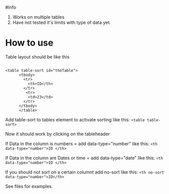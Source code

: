 #Info

1. Works on multiple tables
2. Have not tested it's limits with type of data yet.

# How to use

Table layout should be like this
```

<table table-sort id="theTable"> 
      <tbody>
        <tr>
          <th>ID</th>
        </tr>
         <tr>
          <td>23</td>
        </tr>
      </tbody>
      </table>
```
Add table-sort to tables element to activate sorting like this: 
```<table table-sort>```

Now it should work by clicking on the tableheader <th>

If Data in the column is numbers  = add data-type="number" like this: ```<th data-type="number">ID </th>```

If Data in the column are Dates or time = add data-type="date" like this: ```<th data-type="number">ID </th>```


If you should not sort on a certain columnt add no-sort like this: ```<th no-sort data-type="number">ID</th>```

See files for examples.
